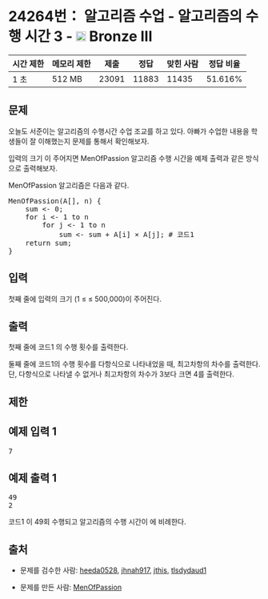 # 24264번： 알고리즘 수업 - 알고리즘의 수행 시간 3 - <img src="https://static.solved.ac/tier_small/3.svg" style="height:20px" /> Bronze III



| 시간 제한 | 메모리 제한 | 제출 | 정답 | 맞힌 사람 | 정답 비율 |
| --- | --- | --- | --- | --- | --- |
| 1 초 | 512 MB | 23091 | 11883 | 11435 | 51.616% |
## 문제

오늘도 서준이는 알고리즘의 수행시간 수업 조교를 하고 있다. 아빠가 수업한 내용을 학생들이 잘 이해했는지 문제를 통해서 확인해보자.

입력의 크기 이 주어지면 MenOfPassion 알고리즘 수행 시간을 예제 출력과 같은 방식으로 출력해보자.

MenOfPassion 알고리즘은 다음과 같다.

<pre>MenOfPassion(A[], n) {
    sum &lt;- 0;
    for i &lt;- 1 to n
        for j &lt;- 1 to n
            sum &lt;- sum + A[i] × A[j]; # 코드1
    return sum;
}</pre>
## 입력

첫째 줄에 입력의 크기 (1 ≤  ≤ 500,000)이 주어진다.

## 출력

첫째 줄에 코드1 의 수행 횟수를 출력한다.

둘째 줄에 코드1의 수행 횟수를 다항식으로 나타내었을 때, 최고차항의 차수를 출력한다. 단, 다항식으로 나타낼 수 없거나 최고차항의 차수가 3보다 크면 4를 출력한다.

## 제한

## 예제 입력 1

<pre>7
</pre>
## 예제 출력 1

<pre>49
2
</pre>
코드1 이 49회 수행되고 알고리즘의 수행 시간이 에 비례한다.

## 출처

- 문제를 검수한 사람: [heeda0528](/user/heeda0528), [jhnah917](/user/jhnah917), [jthis](/user/jthis), [tlsdydaud1](/user/tlsdydaud1)

- 문제를 만든 사람: [MenOfPassion](/user/MenOfPassion)